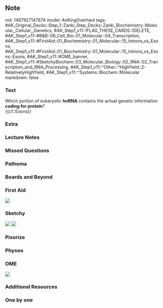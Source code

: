 ## Note
nid: 1467927147874
model: AnKingOverhaul
tags: #AK_Original_Decks::Step_1::Zanki_Step_Decks::Zanki_Biochemistry::Molecular,_Cellular,_Genetics, #AK_Step1_v11::!FLAG_THESE_CARDS::!DELETE, #AK_Step1_v11::#B&B::06_Cell_Bio::01_Molecular::04_Transcription, #AK_Step1_v11::#FirstAid::01_Biochemistry::01_Molecular::15_Introns_vs_Exons, #AK_Step1_v11::#FirstAid::01_Biochemistry::01_Molecular::15_Introns_vs_Exons::Exons, #AK_Step1_v11::#OME_banner, #AK_Step1_v11::#SketchyBiochem::03_Molecular_Biology::02_RNA::02_Transcription_and_RNA_Processing, #AK_Step1_v11::^Other::^HighYield::2-RelativelyHighYield, #AK_Step1_v11::^Systems::Biochem::Molecular
markdown: false

### Text
<div>
  <div>
    <div>
      <div>
        Which portion of eukaryotic <b>hnRNA</b> contains the
        actual genetic information <b>coding for protein</b>?
      </div>
      <div>
        {{c1::Exons}}
      </div>
    </div>
  </div>
</div>

### Extra


### Lecture Notes


### Missed Questions


### Pathoma


### Boards and Beyond


### First Aid
<img src="tmptdSwzC.png">

### Sketchy
<img src="Transcription%20and%20RNA%20Processing.png"> <img src=
"Screen%20Shot%202022-01-30%20at%2010.00.14%20AM.png">

### Pixorize


### Physeo


### OME
<div class="ome-widget">
  <a href="https://onlinemeded.org?ref=anki"><img src=
  "_OME_AnkiFlashcards_General_7.png"></a>
</div>

### Additional Resources


### One by one

